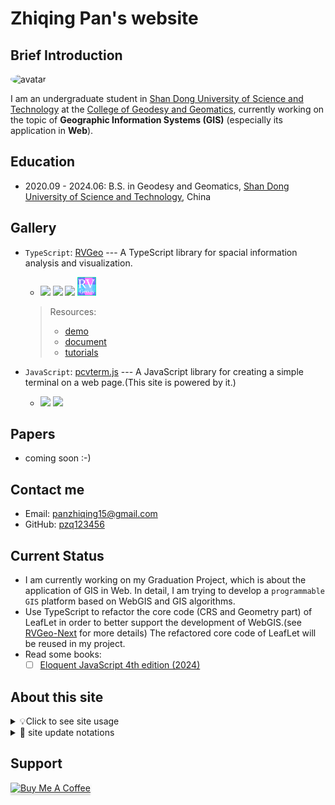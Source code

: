 # Zhiqing Pan's website

## Brief Introduction

<img src="https://avatars.githubusercontent.com/u/82391775?v=4" width="100" height="100" alt="avatar" style="margin-right: 10px; border-radius: 50%;">

I am an undergraduate student in [Shan Dong University of Science and Technology](https://en.sdust.edu.cn) at the [College of Geodesy and Geomatics](https://gc.sdust.edu.cn/), currently working on the topic of **Geographic Information Systems (GIS)** (especially its application in **Web**).

## Education
- 2020.09 - 2024.06: B.S. in Geodesy and Geomatics, [Shan Dong University of Science and Technology](https://en.sdust.edu.cn), China

## Gallery

* `TypeScript`: [RVGeo](https://github.com/pzq123456/RVGeo) --- A TypeScript library for spacial information analysis and visualization.
  * [![](https://img.shields.io/npm/v/rvgeo.svg?label=NPM&logo=npm&color=CB3837)](https://www.npmjs.com/package/rvgeo)
  [![](https://img.shields.io/npm/dm/rvgeo?label=Downloads&color=CB3837&logo=data%3Aimage%2Fpng%3Bbase64%2CiVBORw0KGgoAAAANSUhEUgAAABgAAAAYCAYAAADgdz34AAAABHNCSVQICAgIfAhkiAAAAAlwSFlzAAAAsQAAALEBxi1JjQAAABl0RVh0U29mdHdhcmUAd3d3Lmlua3NjYXBlLm9yZ5vuPBoAAAKoSURBVEiJ7ZZLTBNRFIb%2FedDS6UNKVQgZAkJTlJdACoZgGhKj0QSNwUVxIbrRhSaasCJh58atcaExkYXogoRISF2UxJVReYkWK6gTB9KK1bZjBQlMNcz0ujAlJe3QamSl%2F%2B7m3PP995w592aAbRaVy6bqanujycZeSa4TKlGXo2qvKIpStlw2FwOdjnG5zvFnS%2BuMAIDJoci3icHoLQB%2FxwAATDYWBSX5AADOwiZyzaNz3fin%2Bm%2FwDxhojSlTW19xgaXz9ACgqIpr05WkQOWb6dMNDVUHAUBJrP%2BY9S%2FcBpA2vpo3udHpeNx0sqiNrzExFEVQWm8Gq%2FtVsLysIPxeBgB8nFtVfZ7o2MspwZWJo9kiKSwf9Xujs9YSHfY4d2zAAYArYFHRbEEhr4ffK71VgsvHtDiMVmBlZUXRMeaRRd9qZ%2B0RmzXVAAASCsHA5XcLkWC8XQiFlrQ4W37kQCAQlhbXOwd7hVBCIZvg%2FlFpms6nnYFAILwVQ7OCpGKxWMRssIhRUT60r73QCACeawuSbyTWN%2FXkzYts%2BRtTVNfc9ojhOCtREsxaJHhRFMXxZMzvEz163V7H0%2Fuf%2BmhC6KBv7cbMjDCUCrLb7a3GorKbFEurqiwvvX7%2B7PAmp5YO93yPQEhXv5c4yivdmU7jbK0acLY57maKOcor3V39XtIjENLS4Z5PqyApmmHA6jkuE2R6XOjW6ARYPcfRTHrH0wxsNU5wFfarDcXFl7RgmZRnMO0urG3ewiChqgCQZ7HCdX2YB8D%2FjkGqiKqoaQbxr1%2BmPowO8Tv3HzCAYcDtKoEcDQGEgCviEZc%2Bg6hKVrj0aiL%2BfSk2mVynPhV0dVPLeZ3B2ApCkcoTZ4bnHw6cAoCy490Pgp57naBI1p%2BE9TV5bG5m8g4yvEvbop%2BZL%2FJtWVlNhAAAAABJRU5ErkJggg%3D%3D)](https://www.npmjs.com/package/rvgeo)
  [![](https://data.jsdelivr.com/v1/package/npm/rvgeo/badge)](https://www.jsdelivr.com/package/npm/rvgeo) <img src="imgs/logo.svg" width="30" height="30"> 

  > Resources:
  >  * [demo](https://pzq123456.github.io/RVGeo/dist/index.html)
  >  * [document](https://pzq123456.github.io/RVGeo/)
  >  * [tutorials](https://pzq123456.github.io/RVGeo/tutorials/) 


* `JavaScript`: [pcvterm.js](https://www.npmjs.com/package/pcvterm) --- A JavaScript library for creating a simple terminal on a web page.(This site is powered by it.)
  * [![](https://img.shields.io/npm/v/pcvterm.svg?label=NPM&logo=npm&color=CB3837)](https://www.npmjs.com/package/pcvterm)
    [![](https://img.shields.io/npm/dm/pcvterm?label=Downloads&color=CB3837&logo=data%3Aimage%2Fpng%3Bbase64%2CiVBORw0KGgoAAAANSUhEUgAAABgAAAAYCAYAAADgdz34AAAABHNCSVQICAgIfAhkiAAAAAlwSFlzAAAAsQAAALEBxi1JjQAAABl0RVh0U29mdHdhcmUAd3d3Lmlua3NjYXBlLm9yZ5vuPBoAAAKoSURBVEiJ7ZZLTBNRFIb%2FedDS6UNKVQgZAkJTlJdACoZgGhKj0QSNwUVxIbrRhSaasCJh58atcaExkYXogoRISF2UxJVReYkWK6gTB9KK1bZjBQlMNcz0ujAlJe3QamSl%2F%2B7m3PP995w592aAbRaVy6bqanujycZeSa4TKlGXo2qvKIpStlw2FwOdjnG5zvFnS%2BuMAIDJoci3icHoLQB%2FxwAATDYWBSX5AADOwiZyzaNz3fin%2Bm%2FwDxhojSlTW19xgaXz9ACgqIpr05WkQOWb6dMNDVUHAUBJrP%2BY9S%2FcBpA2vpo3udHpeNx0sqiNrzExFEVQWm8Gq%2FtVsLysIPxeBgB8nFtVfZ7o2MspwZWJo9kiKSwf9Xujs9YSHfY4d2zAAYArYFHRbEEhr4ffK71VgsvHtDiMVmBlZUXRMeaRRd9qZ%2B0RmzXVAAASCsHA5XcLkWC8XQiFlrQ4W37kQCAQlhbXOwd7hVBCIZvg%2FlFpms6nnYFAILwVQ7OCpGKxWMRssIhRUT60r73QCACeawuSbyTWN%2FXkzYts%2BRtTVNfc9ojhOCtREsxaJHhRFMXxZMzvEz163V7H0%2Fuf%2BmhC6KBv7cbMjDCUCrLb7a3GorKbFEurqiwvvX7%2B7PAmp5YO93yPQEhXv5c4yivdmU7jbK0acLY57maKOcor3V39XtIjENLS4Z5PqyApmmHA6jkuE2R6XOjW6ARYPcfRTHrH0wxsNU5wFfarDcXFl7RgmZRnMO0urG3ewiChqgCQZ7HCdX2YB8D%2FjkGqiKqoaQbxr1%2BmPowO8Tv3HzCAYcDtKoEcDQGEgCviEZc%2Bg6hKVrj0aiL%2BfSk2mVynPhV0dVPLeZ3B2ApCkcoTZ4bnHw6cAoCy490Pgp57naBI1p%2BE9TV5bG5m8g4yvEvbop%2BZL%2FJtWVlNhAAAAABJRU5ErkJggg%3D%3D)](https://www.npmjs.com/package/pcvterm)

## Papers
- coming soon :-)

## Contact me
- Email: panzhiqing15@gmail.com
- GitHub: [pzq123456](https://github.com/pzq123456)

## Current Status
- I am currently working on my Graduation Project, which is about the application of GIS in Web. In detail, I am trying to develop a `programmable GIS` platform based on WebGIS and GIS algorithms.
- Use TypeScript to refactor the core code (CRS and Geometry part) of LeafLet in order to better support the development of WebGIS.(see [RVGeo-Next](https://github.com/pzq123456/RVGeo/tree/next) for more details) The refactored core code of LeafLet will be reused in my project.
- Read some books: 
  - [ ] [Eloquent JavaScript 4th edition (2024)](https://eloquentjavascript.net)

## About this site
<details>
  <summary>💡Click to see site usage</summary>

> - Attention: You need to click the Terminal first to focus it before you can input commands.
> - If you want to browser my blogs, you could first type `ls` to list all the files and then type `cd some_Blog.md` to open it.(e.g. `cd blogs/Blog0.md`) 
>    - It is a little bit cumbersome, but you can use the `Tab` key to auto-complete the file name. 
>    - In the `ls` list, you can directly copy the line which contains the file name you intend to open and paste it into the terminal, then press `Enter` to open it.
> - You can just type `chat` to start a conversation with the LLM (PaLM2 from Google).In the feature, I will regularly use my blogs to fine-tune the LLM to make it more suitable for my site.

</details>

<details>
  <summary>🔧 site update notations</summary>

- 2024.3.8: I have optimized the style of the site. 
- 2024.2.20: I have downgraded the line-rendering function when the line is too long to be effectively rendered in the terminal. Now, if the line has more than 3000 characters, it will be downgraded to a simple line(may outside the canvas) withouth any style. In this case, you can use `cmd + c` to copy the content and paste it into a text editor to read it.(or you can use `mdr` command to render it in current page.)
```bash
mdr content # the content is the text you want to render(more than 3000 characters)
```

</details>

## Support

<a href="https://www.buymeacoffee.com/pzq123456" target="_blank"><img src="https://www.buymeacoffee.com/assets/img/custom_images/purple_img.png" alt="Buy Me A Coffee" style="height: 41px !important;width: 174px !important;box-shadow: 0px 3px 2px 0px rgba(190, 190, 190, 0.5) !important;-webkit-box-shadow: 0px 3px 2px 0px rgba(190, 190, 190, 0.5) !important;" ></a>
